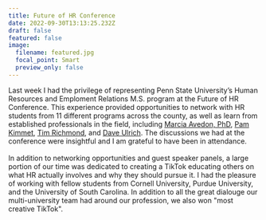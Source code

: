 ```yaml
---
title: Future of HR Conference
date: 2022-09-30T13:13:25.232Z
draft: false
featured: false
image:
  filename: featured.jpg
  focal_point: Smart
  preview_only: false
---
```

Last week I had the privilege of representing Penn State University’s Human Resources and Emploment Relations M.S. program at the Future of HR Conference. This experience provided opportunities to network with HR students from 11 different programs across the county, as well as learn from established professionals in the field, including [Marcia Avedon, PhD](https://www.linkedin.com/in/ACoAAABcWJkBhZwNgVKZxz3JD8_eX_mjFZPIggI), [Pam Kimmet](https://www.linkedin.com/in/ACoAAAMFpVUBonBDs5TfiKgak03Qww02Q37Yhd0), [Tim Richmond](https://www.linkedin.com/in/ACoAAAGSfCoBDv9Xh_xfdtOtBwo3kypFTFoo_qw), and [Dave Ulrich](https://www.linkedin.com/in/ACoAAA1d7y4BWAAA6u2acERUBbRPkj9w5WTJF_M). The discussions we had at the conference were insightful and I am grateful to have been in attendance.\
\
In addition to networking opportunities and guest speaker panels, a large portion of our time was dedicated to creating a TikTok educating others on what HR actually involves and why they should pursue it. I had the pleasure of working with fellow students from Cornell University, Purdue University, and the University of South Carolina. In addition to all the great dialouge our multi-university team had around our profession, we also won "most creative TikTok".